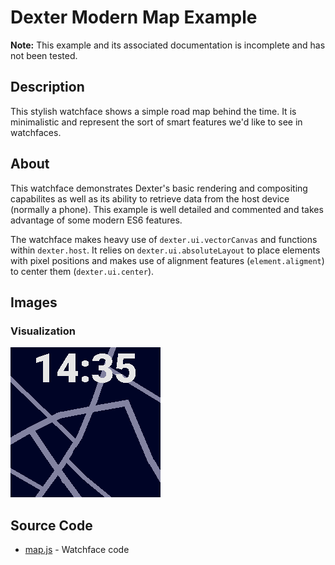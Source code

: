 # Dexter Modern Map Example

**Note:** This example and its associated documentation is incomplete and has not been tested.

## Description
This stylish watchface shows a simple road map behind the time. It is minimalistic and represent the sort of smart features we'd like to see in watchfaces.

## About

This watchface demonstrates Dexter's basic rendering and compositing capabilites as well as its ability to retrieve data from the host device (normally a phone). This example is well detailed and commented and takes advantage of some modern ES6 features.

The watchface makes heavy use of `dexter.ui.vectorCanvas` and functions within `dexter.host`. It relies on `dexter.ui.absoluteLayout` to place elements with pixel positions and makes use of alignment features (`element.aligment`) to center them (`dexter.ui.center`).

## Images

### Visualization
![alt text](map.png "Visualization made in illustration software.")


## Source Code
- [map.js](map.js) - Watchface code